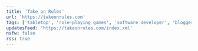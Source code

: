 ```yaml
---
title: 'Take on Rules'
url: 'https://takeonrules.com'
tags: ['tabletop', 'role-playing games', 'software developer', 'blogger', 'emacs', 'games', 'ruby', 'hugo']
updatesFeed: 'https://takeonrules.com/index.xml'
nsfw: false
rss: true
---
```

